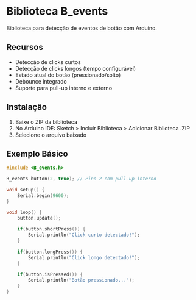 # Biblioteca B_events

Biblioteca para detecção de eventos de botão com Arduino.

## Recursos
- Detecção de clicks curtos
- Detecção de clicks longos (tempo configurável)
- Estado atual do botão (pressionado/solto)
- Debounce integrado
- Suporte para pull-up interno e externo

## Instalação
1. Baixe o ZIP da biblioteca
2. No Arduino IDE: Sketch > Incluir Biblioteca > Adicionar Biblioteca .ZIP
3. Selecione o arquivo baixado

## Exemplo Básico

```cpp
#include <B_events.h>

B_events button(2, true); // Pino 2 com pull-up interno

void setup() {
    Serial.begin(9600);
}

void loop() {
    button.update();
    
    if(button.shortPress()) {
        Serial.println("Click curto detectado!");
    }
    
    if(button.longPress()) {
        Serial.println("Click longo detectado!");
    }
    
    if(button.isPressed()) {
        Serial.println("Botão pressionado...");
    }
}
```
